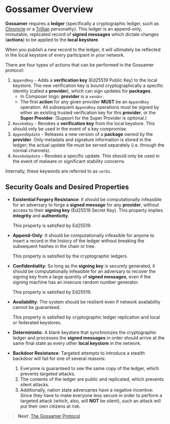 # Gossamer Overview

**Gossamer** requires a **ledger** (specifically a cryptographic ledger, such
as [Chronicle](https://github.com/paragonie/chronicle) or a 
[Trillian](https://github.com/google/trillian) personality). This ledger is
an append-only, immutable, replicated record of **signed messages** which
dictate changes (**actions**) to be applied to the **local keystore**.

When you publish a new record to the ledger, it will ultimately be reflected in
the local keystore of every participant in your network.

There are four types of actions that can be performed in the Gossamer protocol:

1. `AppendKey` - Adds a **verification key** (Ed25519 Public Key) to the local
   keystore. The new verification key is bound cryptographically a specific
   identity (called a **provider**), which can sign updates for **packages**.
   * In Composer lingo: **provider** is a `vendor`.
   * The first **action** for any given provider **MUST** be an `AppendKey`
     operation. All subsequent `AppendKey` operations must be signed by either
     an existing trusted verification key for this **provider**, or the
     **Super Provider**. (Support for the Super Provider is optional.)
2. `RevokeKey` - Revokes a **verification key** from the local keystore.
   This should only be used in the event of a key compromise.
3. `AppendUpdate` - Releases a new version of a **package** owned by the
   **provider**. Only metadata and signature information is stored in the
   ledger; the actual update file must be served separately (i.e. through
   the normal channels).
4. `RevokeUpdate` - Revokes a specific update. This should only be used in the
   event of malware or significant stability concerns.

Internally, these keywords are referred to as `verbs`.

## Security Goals and Desired Properties
 
* **Existential Forgery Resistance**: It should be computationally infeasible
  for an adversary to forge a **signed message** for any **provider**, 
  without access to their **signing key** (Ed25519 Secret Key). This property
  implies **integrity** and **authenticity**.
 
  This property is satisfied by Ed25519.

* **Append-Only**: It should be computationally infeasible for anyone to insert
  a record in the history of the ledger without breaking the subsequent
  hashes in the chain or tree.

  This property is satisfied by the cryptographic ledgers.

* **Confidentiality**: So long as the **signing key** is securely generated, it
  should be computationally infeasible for an adversary to recover the signing
  key from a large quantity of **signed messages**, even if the signing machine
  has an insecure random number generator.
  
  This property is satisfied by Ed25519.

* **Availability**: The system should be resilient even if network availability
  cannot be guaranteed.
  
  This property is satisfied by cryptographic ledger replication and local or
  federated keystores.

* **Deterministic**: A blank keystore that synchronizes the cryptographic ledger
  and processes the **signed messages** in order should arrive at the same final
  state as every other **local keystore** in the network.
  
* **Backdoor Resistance**: Targeted attempts to introduce a stealth backdoor will
  fail for one of several reasons:
  
  1. Everyone is guaranteed to see the same copy of the ledger, which prevents
     targeted attacks.
  2. The contents of the ledger are public and replicated, which prevents silent
     attacks.
  3. Additionally, nation state adversaries have a negative incentive: Since they
     have to make everyone less secure in order to perform a targeted attack
     (which, also, will **NOT** be silent), such an attack will put their own
     citizens at risk.

> **Next**: [The Gossamer Protocol](Protocol.md)
